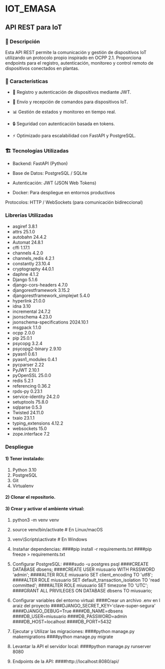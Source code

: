 # IOT_EMASA

## API REST para IoT

### 🚀 Descripción

Esta API REST permite la comunicación y gestión de dispositivos IoT utilizando un protocolo propio inspirado en OCPP 2.1. Proporciona endpoints para el registro, autenticación, monitoreo y control remoto de dispositivos conectados en plantas.

### 📌 Características

* 📡 Registro y autenticación de dispositivos mediante JWT.
  
* 🔄 Envío y recepción de comandos para dispositivos IoT.

* 📊 Gestión de estados y monitoreo en tiempo real.

* 🔒 Seguridad con autenticación basada en tokens.

* ⚡ Optimizado para escalabilidad con FastAPI y PostgreSQL.

### 🏗 Tecnologías Utilizadas

* Backend: FastAPI (Python)

* Base de Datos: PostgreSQL / SQLite

* Autenticación: JWT (JSON Web Tokens)

* Docker: Para despliegue en entornos productivos

Protocolos: HTTP / WebSockets (para comunicación bidireccional)

### Librerías Utilizadas

* asgiref                        3.8.1
* attrs                          25.1.0
* autobahn                       24.4.2
* Automat                        24.8.1
* cffi                           1.17.1
* channels                       4.2.0
* channels_redis                 4.2.1
* constantly                     23.10.4
* cryptography                   44.0.1
* daphne                         4.1.2
* Django                         5.1.6
* django-cors-headers            4.7.0
* djangorestframework            3.15.2
* djangorestframework_simplejwt  5.4.0
* hyperlink                      21.0.0
* idna                           3.10
* incremental                    24.7.2
* jsonschema                     4.23.0
* jsonschema-specifications      2024.10.1
* msgpack                        1.1.0
* ocpp                           2.0.0
* pip                            25.0.1
* psycopg                        3.2.4
* psycopg2-binary                2.9.10
* pyasn1                         0.6.1
* pyasn1_modules                 0.4.1
* pycparser                      2.22
* PyJWT                          2.10.1
* pyOpenSSL                      25.0.0
* redis                          5.2.1
* referencing                    0.36.2
* rpds-py                        0.23.1
* service-identity               24.2.0
* setuptools                     75.8.0
* sqlparse                       0.5.3
* Twisted                        24.11.0
* txaio                          23.1.1
* typing_extensions              4.12.2
* websockets                     15.0
* zope.interface                 7.2

### Despliegue

#### 1) Tener instalado:
1. Python 3.10
2. PostgreSQL
3. Git
4. Virtualenv

#### 2) Clonar el repositorio.

#### 3) Crear y activar el ambiente virtual:    
1. python3 -m venv venv
2. source venv/bin/activate  # En Linux/macOS
3. venv\Scripts\activate  # En Windows
     
4. Instañar dependencias:
####pip install -r requirements.txt
####pip freeze > requirements.txt

5. Configurar PostgreSQL:
####sudo -u postgres psql
####CREATE DATABASE dbsens;
####CREATE USER miusuario WITH PASSWORD 'admin';
####ALTER ROLE miusuario SET client_encoding TO 'utf8';
####ALTER ROLE miusuario SET default_transaction_isolation TO 'read committed';
####ALTER ROLE miusuario SET timezone TO 'UTC';
####GRANT ALL PRIVILEGES ON DATABASE dbsens TO miusuario;

6. Configurar variables del entorno virtual:
####Crear un archivo .env en l araiz del proyecto
####DJANGO_SECRET_KEY='clave-super-segura'
####DJANGO_DEBUG=True
####DB_NAME=dbsens
####DB_USER=miusuario
####DB_PASSWORD=admin
####DB_HOST=localhost
####DB_PORT=5432

7. Ejecutar y Utilizar las migraciones:
####python manage.py makemigrations
####python manage.py migrate

8. Levantar la API el servidor local:
####python manage.py runserver 8080
 
9. Endpoints de la API:
####http://localhost:8080/api/
  
